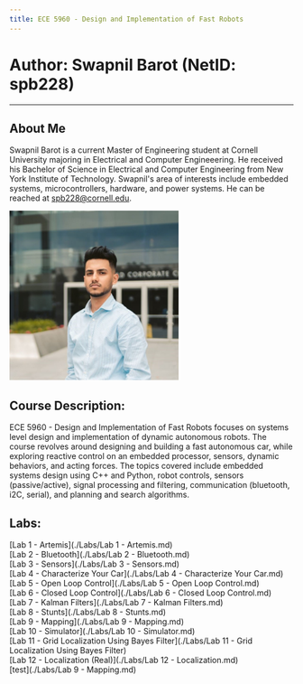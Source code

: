 ```yaml
---
title: ECE 5960 - Design and Implementation of Fast Robots
---
```

# Author: Swapnil Barot (NetID: spb228)
---

## About Me
Swapnil Barot is a current Master of Engineering student at Cornell University majoring in Electrical and Computer Engineeering. He received his Bachelor of Science in Electrical and Computer Engineering from New York Institute of Technology. Swapnil's area of interests include embedded systems, microcontrollers, hardware, and power systems. He can be reached at spb228@cornell.edu.

<img src="./images/spb.jpg" width="300" height="300" alt="hi" class="inline"/>

## Course Description:
ECE 5960 - Design and Implementation of Fast Robots focuses on systems level design and implementation of dynamic autonomous robots. The course revolves around designing and building a fast autonomous car, while exploring reactive control on an embedded processor, sensors, dynamic behaviors, and acting forces. The topics covered include embedded systems design using C++ and Python, robot controls, sensors (passive/active), signal processing and filtering, communication (bluetooth, i2C, serial), and planning and search algorithms. 

## Labs:
[Lab 1 - Artemis](./Labs/Lab 1 - Artemis.md) <br/>
[Lab 2 - Bluetooth](./Labs/Lab 2 - Bluetooth.md) <br/>
[Lab 3 - Sensors](./Labs/Lab 3 - Sensors.md) <br/>
[Lab 4 - Characterize Your Car](./Labs/Lab 4 - Characterize Your Car.md) <br/>
[Lab 5 - Open Loop Control](./Labs/Lab 5 - Open Loop Control.md) <br/>
[Lab 6 - Closed Loop Control](./Labs/Lab 6 - Closed Loop Control.md) <br/>
[Lab 7 - Kalman Filters](./Labs/Lab 7 - Kalman Filters.md) <br/>
[Lab 8 - Stunts](./Labs/Lab 8 - Stunts.md) <br/>
[Lab 9 - Mapping](./Labs/Lab 9 - Mapping.md) <br/>
[Lab 10 - Simulator](./Labs/Lab 10 - Simulator.md) <br/>
[Lab 11 - Grid Localization Using Bayes Filter](./Labs/Lab 11 - Grid Localization Using Bayes Filter) <br/>
[Lab 12 - Localization (Real)](./Labs/Lab 12 - Localization.md) <br/>
[test](./Labs/Lab 9 - Mapping.md) <br/>
